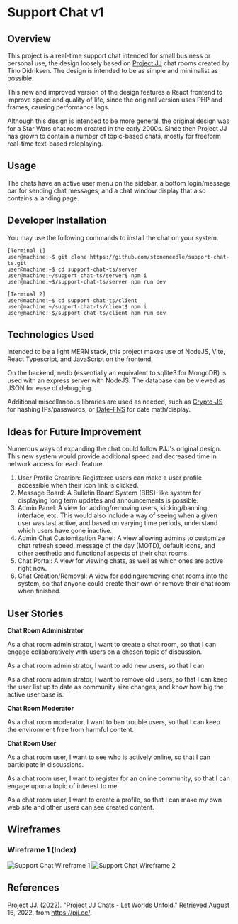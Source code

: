 # Support Chat v1

## Overview
This project is a real-time support chat intended for small business or personal use, the design loosely based on [Project JJ](https://pjj.cc) chat rooms created by Tino Didriksen. The design is intended to be as simple and minimalist as possible.

This new and improved version of the design features a React frontend to improve speed and quality of life, since the original version uses PHP and frames, causing performance lags.

Although this design is intended to be more general, the original design was for a Star Wars chat room created in the early 2000s. Since then Project JJ has grown to contain a number of topic-based chats, mostly for freeform real-time text-based roleplaying.

## Usage
The chats have an active user menu on the sidebar, a bottom login/message bar for sending chat messages, and a chat window display that also contains a landing page.

## Developer Installation
You may use the following commands to install the chat on your system.

```
[Terminal 1]
user@machine:~$ git clone https://github.com/stoneneedle/support-chat-ts.git
user@machine:~$ cd support-chat-ts/server
user@machine:~/support-chat-ts/server$ npm i
user@machine:~$/support-chat-ts/server npm run dev

[Terminal 2]
user@machine:~$ cd support-chat-ts/client
user@machine:~/support-chat-ts/client$ npm i
user@machine:~$/support-chat-ts/client npm run dev

```

## Technologies Used
Intended to be a light MERN stack, this project makes use of NodeJS, Vite, React Typescript, and JavaScript on the frontend.

On the backend, nedb (essentially an equivalent to sqlite3 for MongoDB) is used with an express server with NodeJS. The database can be viewed as JSON for ease of debugging.

Additional miscellaneous libraries are used as needed, such as [Crypto-JS](https://www.npmjs.com/package/crypto-js) for hashing IPs/passwords, or [Date-FNS](https://date-fns.org/) for date math/display.

## Ideas for Future Improvement
Numerous ways of expanding the chat could follow PJJ's original design. This new system would provide additional speed and decreased time in network access for each feature.

1. User Profile Creation: Registered users can make a user profile accessible when their icon link is clicked.
1. Message Board: A Bulletin Board System (BBS)-like system for displaying long term updates and announcements is possible.
1. Admin Panel: A view for adding/removing users, kicking/banning interface, etc. This would also include a way of seeing when a given user was last active, and based on varying time periods, understand which users have gone inactive.
1. Admin Chat Customization Panel: A view allowing admins to customize chat refresh speed, message of the day (MOTD), default icons, and other aesthetic and functional aspects of their chat rooms.
1. Chat Portal: A view for viewing chats, as well as which ones are active right now.
1. Chat Creation/Removal: A view for adding/removing chat rooms into the system, so that anyone could create their own or remove their chat room when finished.

## User Stories

**Chat Room Administrator**

As a chat room administrator, I want to create a chat room, so that I can engage collaboratively with users on a chosen topic of discussion.

As a chat room administrator, I want to add new users, so that I can

As a chat room administrator, I want to remove old users, so that I can keep the user list up to date as community size changes, and know how big the active user base is.

**Chat Room Moderator**

As a chat room moderator, I want to ban trouble users, so that I can keep the environment free from harmful content.

**Chat Room User**

As a chat room user, I want to see who is actively online, so that I can participate in discussions.

As a chat room user, I want to register for an online community, so that I can engage upon a topic of interest to me.

As a chat room user, I want to create a profile, so that I can make my own web site and other users can see created content.

## Wireframes

### Wireframe 1 (Index)
![Support Chat Wireframe 1](https://jamesgroth.net/assets/wireframes/SupportChat.png "Support Chat 1")
![Support Chat Wireframe 2](https://jamesgroth.net/assets/wireframes/SupportChat2.png "Support Chat 2")

## References
Project JJ. (2022). "Project JJ Chats - Let Worlds Unfold." Retrieved August 16, 2022, from https://pjj.cc/.

